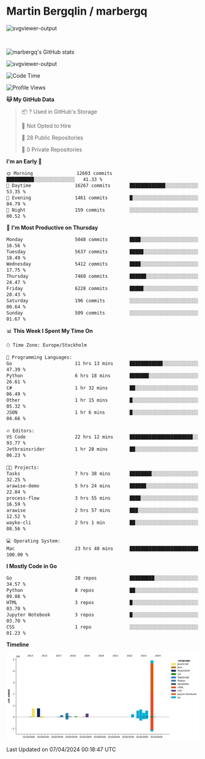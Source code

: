 # Martin Bergqlin / marbergq

![svgviewer-output](https://user-images.githubusercontent.com/2405410/206014777-22d41ecb-c24f-421d-b7d9-bba2cb5bb0de.svg)

<br>

<!--- [![Martin's Week](https://github-readme-stats.vercel.app/api/wakatime?username=marbergq&theme=dark)](https://github.com/anuraghazra/github-readme-stats) -->

![marbergq's GitHub stats](https://github-readme-stats.vercel.app/api?username=marbergq&count_private=true&show_icons=true)

![svgviewer-output](https://wakatime.com/badge/user/3f0a2069-6683-4e19-9a4a-7d21ea815067.svg)

<!--START_SECTION:waka-->
![Code Time](http://img.shields.io/badge/Code%20Time-3%2C908%20hrs%2052%20mins-blue)

![Profile Views](http://img.shields.io/badge/Profile%20Views-0-blue)

**🐱 My GitHub Data** 

> 📦 ? Used in GitHub's Storage 
 > 
> 🚫 Not Opted to Hire
 > 
> 📜 28 Public Repositories 
 > 
> 🔑 0 Private Repositories 
 > 
**I'm an Early 🐤** 

```text
🌞 Morning                12603 commits       ██████████░░░░░░░░░░░░░░░   41.33 % 
🌆 Daytime                16267 commits       █████████████░░░░░░░░░░░░   53.35 % 
🌃 Evening                1461 commits        █░░░░░░░░░░░░░░░░░░░░░░░░   04.79 % 
🌙 Night                  159 commits         ░░░░░░░░░░░░░░░░░░░░░░░░░   00.52 % 
```
📅 **I'm Most Productive on Thursday** 

```text
Monday                   5048 commits        ████░░░░░░░░░░░░░░░░░░░░░   16.56 % 
Tuesday                  5637 commits        █████░░░░░░░░░░░░░░░░░░░░   18.49 % 
Wednesday                5412 commits        ████░░░░░░░░░░░░░░░░░░░░░   17.75 % 
Thursday                 7460 commits        ██████░░░░░░░░░░░░░░░░░░░   24.47 % 
Friday                   6228 commits        █████░░░░░░░░░░░░░░░░░░░░   20.43 % 
Saturday                 196 commits         ░░░░░░░░░░░░░░░░░░░░░░░░░   00.64 % 
Sunday                   509 commits         ░░░░░░░░░░░░░░░░░░░░░░░░░   01.67 % 
```


📊 **This Week I Spent My Time On** 

```text
🕑︎ Time Zone: Europe/Stockholm

💬 Programming Languages: 
Go                       11 hrs 13 mins      ████████████░░░░░░░░░░░░░   47.39 % 
Python                   6 hrs 18 mins       ███████░░░░░░░░░░░░░░░░░░   26.61 % 
C#                       1 hr 32 mins        ██░░░░░░░░░░░░░░░░░░░░░░░   06.49 % 
Other                    1 hr 15 mins        █░░░░░░░░░░░░░░░░░░░░░░░░   05.32 % 
JSON                     1 hr 6 mins         █░░░░░░░░░░░░░░░░░░░░░░░░   04.66 % 

🔥 Editors: 
VS Code                  22 hrs 12 mins      ███████████████████████░░   93.77 % 
Jetbrainsrider           1 hr 28 mins        ██░░░░░░░░░░░░░░░░░░░░░░░   06.23 % 

🐱‍💻 Projects: 
Tasks                    7 hrs 38 mins       ████████░░░░░░░░░░░░░░░░░   32.25 % 
arawise-demo             5 hrs 24 mins       ██████░░░░░░░░░░░░░░░░░░░   22.84 % 
process-flow             3 hrs 55 mins       ████░░░░░░░░░░░░░░░░░░░░░   16.59 % 
arawise                  2 hrs 57 mins       ███░░░░░░░░░░░░░░░░░░░░░░   12.52 % 
wayke-cli                2 hrs 1 min         ██░░░░░░░░░░░░░░░░░░░░░░░   08.56 % 

💻 Operating System: 
Mac                      23 hrs 40 mins      █████████████████████████   100.00 % 
```

**I Mostly Code in Go** 

```text
Go                       28 repos            █████████░░░░░░░░░░░░░░░░   34.57 % 
Python                   8 repos             ██░░░░░░░░░░░░░░░░░░░░░░░   09.88 % 
HTML                     3 repos             █░░░░░░░░░░░░░░░░░░░░░░░░   03.70 % 
Jupyter Notebook         3 repos             █░░░░░░░░░░░░░░░░░░░░░░░░   03.70 % 
CSS                      1 repo              ░░░░░░░░░░░░░░░░░░░░░░░░░   01.23 % 
```



**Timeline**

![Lines of Code chart](https://raw.githubusercontent.com/marbergq/marbergq/main/assets/bar_graph.png)


 Last Updated on 07/04/2024 00:18:47 UTC
<!--END_SECTION:waka-->
